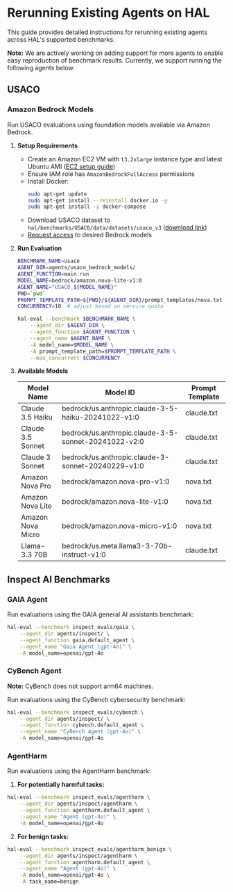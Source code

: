 # Rerunning Existing Agents on HAL

This guide provides detailed instructions for rerunning existing agents across HAL's supported benchmarks.

**Note:** We are actively working on adding support for more agents to enable easy reproduction of benchmark results. Currently, we support running the following agents below. 

## USACO

### Amazon Bedrock Models

Run USACO evaluations using foundation models available via Amazon Bedrock.

1. **Setup Requirements**

   - Create an Amazon EC2 VM with `t3.2xlarge` instance type and latest Ubuntu AMI ([EC2 setup guide](https://aws-samples.github.io/foundation-model-benchmarking-tool/misc/ec2_instance_creation_steps.html))
   - Ensure IAM role has `AmazonBedrockFullAccess` permissions
   - Install Docker:
     ```bash
     sudo apt-get update
     sudo apt-get install --reinstall docker.io -y
     sudo apt-get install -y docker-compose
     ```
   - Download USACO dataset to `hal/benchmarks/USACO/data/datasets/usaco_v3` ([download link](https://drive.google.com/file/d/1z5ODOJMqyer1QxzYtEUZ2hbAx-7nU8Vi/view?usp=share_link))
   - [Request access](https://docs.aws.amazon.com/bedrock/latest/userguide/model-access-modify.html) to desired Bedrock models

2. **Run Evaluation**

   ```bash
   BENCHMARK_NAME=usaco
   AGENT_DIR=agents/usaco_bedrock_models/
   AGENT_FUNCTION=main.run
   MODEL_NAME=bedrock/amazon.nova-lite-v1:0 
   AGENT_NAME="USACO_${MODEL_NAME}"
   PWD=`pwd`
   PROMPT_TEMPLATE_PATH=${PWD}/${AGENT_DIR}/prompt_templates/nova.txt
   CONCURRENCY=10  # adjust based on service quota

   hal-eval --benchmark $BENCHMARK_NAME \
       --agent_dir $AGENT_DIR \
       --agent_function $AGENT_FUNCTION \
       --agent_name $AGENT_NAME \
       -A model_name=$MODEL_NAME \
       -A prompt_template_path=$PROMPT_TEMPLATE_PATH \
       --max_concurrent $CONCURRENCY
   ```

3. **Available Models**

   | Model Name | Model ID | Prompt Template |
   |-|-|-|
   | Claude 3.5 Haiku | bedrock/us.anthropic.claude-3-5-haiku-20241022-v1:0 | claude.txt |
   | Claude 3.5 Sonnet | bedrock/us.anthropic.claude-3-5-sonnet-20241022-v2:0 | claude.txt |
   | Claude 3 Sonnet | bedrock/us.anthropic.claude-3-sonnet-20240229-v1:0 | claude.txt |
   | Amazon Nova Pro | bedrock/amazon.nova-pro-v1:0 | nova.txt |
   | Amazon Nova Lite | bedrock/amazon.nova-lite-v1:0 | nova.txt |
   | Amazon Nova Micro | bedrock/amazon.nova-micro-v1:0 | nova.txt |
   | Llama-3.3 70B | bedrock/us.meta.llama3-3-70b-instruct-v1:0 | claude.txt |

## Inspect AI Benchmarks

### GAIA Agent

Run evaluations using the GAIA general AI assistants benchmark:

```bash
hal-eval --benchmark inspect_evals/gaia \
    --agent_dir agents/inspect/ \
    --agent_function gaia.default_agent \
    --agent_name "Gaia Agent (gpt-4o)" \
    -A model_name=openai/gpt-4o
```

### CyBench Agent

**Note:** CyBench does not support arm64 machines.

Run evaluations using the CyBench cybersecurity benchmark:

```bash
hal-eval --benchmark inspect_evals/cybench \
    --agent_dir agents/inspect/ \
    --agent_function cybench.default_agent \
    --agent_name "CyBench Agent (gpt-4o)" \
    -A model_name=openai/gpt-4o
```

### AgentHarm

Run evaluations using the AgentHarm benchmark:

1. **For potentially harmful tasks:**
```bash
hal-eval --benchmark inspect_evals/agentharm \
    --agent_dir agents/inspect/agentharm \
    --agent_function agentharm.default_agent \
    --agent_name "Agent (gpt-4o)" \
    -A model_name=openai/gpt-4o
```

2. **For benign tasks:**
```bash
hal-eval --benchmark inspect_evals/agentharm_benign \
    --agent_dir agents/inspect/agentharm \
    --agent_function agentharm.default_agent \
    --agent_name "Agent (gpt-4o)" \
    -A model_name=openai/gpt-4o \
    -A task_name=benign
```
